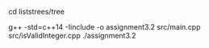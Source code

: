 cd liststrees/tree

g++ -std=c++14 -Iinclude -o assignment3.2 src/main.cpp src/isValidInteger.cpp
./assignment3.2